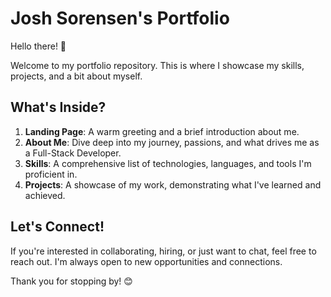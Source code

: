 # Josh Sorensen's Portfolio

Hello there! 👋

Welcome to my portfolio repository. This is where I showcase my skills, projects, and a bit about myself.

## What's Inside?

1. **Landing Page**: A warm greeting and a brief introduction about me.
2. **About Me**: Dive deep into my journey, passions, and what drives me as a Full-Stack Developer.
3. **Skills**: A comprehensive list of technologies, languages, and tools I'm proficient in.
4. **Projects**: A showcase of my work, demonstrating what I've learned and achieved.

## Let's Connect!

If you're interested in collaborating, hiring, or just want to chat, feel free to reach out. I'm always open to new opportunities and connections.

Thank you for stopping by! 😊
